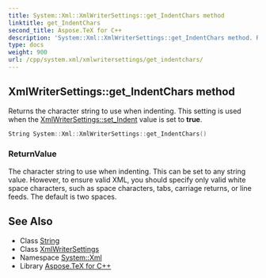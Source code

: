 ```yaml
---
title: System::Xml::XmlWriterSettings::get_IndentChars method
linktitle: get_IndentChars
second_title: Aspose.TeX for C++
description: 'System::Xml::XmlWriterSettings::get_IndentChars method. Returns the character string to use when indenting. This setting is used when the XmlWriterSettings::set_Indent value is set to true in C++.'
type: docs
weight: 900
url: /cpp/system.xml/xmlwritersettings/get_indentchars/
---
```

## XmlWriterSettings::get_IndentChars method


Returns the character string to use when indenting. This setting is used when the [XmlWriterSettings::set_Indent](../set_indent/) value is set to **true**.

```cpp
String System::Xml::XmlWriterSettings::get_IndentChars()
```


### ReturnValue

The character string to use when indenting. This can be set to any string value. However, to ensure valid XML, you should specify only valid white space characters, such as space characters, tabs, carriage returns, or line feeds. The default is two spaces.

## See Also

* Class [String](../../../system/string/)
* Class [XmlWriterSettings](../)
* Namespace [System::Xml](../../)
* Library [Aspose.TeX for C++](../../../)
